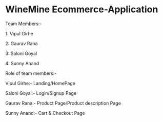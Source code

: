 # WineMine Ecommerce-Application
Team Members:-

1: Vipul Girhe

2: Gaurav Rana

3: Saloni Goyal

4: Sunny Anand

Role of team members:-

Vipul Girhe:- Landing/HomePage

Saloni Goyal:- Login/Signup Page

Gaurav Rana:- Product Page/Product description Page
 
Sunny Anand:- Cart & Checkout Page
